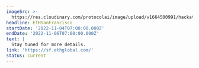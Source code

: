 ```yaml
---
imageSrc: >-
  https://res.cloudinary.com/protocolai/image/upload/v1664500991/hackathons/ethsf_banner_vznade.webp
headline: ETHSanFrancisco
startDate: '2022-11-04T07:00:00.000Z'
endDate: '2022-11-06T07:00:00.000Z'
text: |
  Stay tuned for more details.
link: 'https://sf.ethglobal.com/'
status: current
---
```


